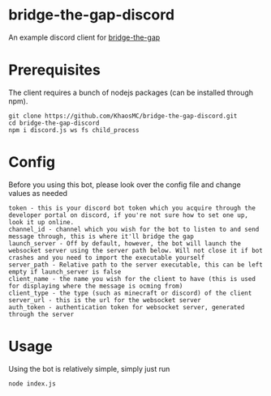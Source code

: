 # bridge-the-gap-discord
An example discord client for [bridge-the-gap](https://github.com/KhaosMC/bridge-the-gap)

# Prerequisites
The client requires a bunch of nodejs packages (can be installed through npm).
```
git clone https://github.com/KhaosMC/bridge-the-gap-discord.git
cd bridge-the-gap-discord
npm i discord.js ws fs child_process
```

# Config
Before you using this bot, please look over the config file and change values as needed
```
token - this is your discord bot token which you acquire through the developer portal on discord, if you're not sure how to set one up, look it up online.
channel_id - channel which you wish for the bot to listen to and send message through, this is where it'll bridge the gap
launch_server - Off by default, however, the bot will launch the websocket server using the server path below. Will not close it if bot crashes and you need to import the executable yourself
server_path - Relative path to the server executable, this can be left empty if launch_server is false
client_name - the name you wish for the client to have (this is used for displaying where the message is ocming from)
client_type - the type (such as minecraft or discord) of the client
server_url - this is the url for the websocket server
auth_token - authentication token for websocket server, generated through the server
```

# Usage
Using the bot is relatively simple, simply just run
```
node index.js
